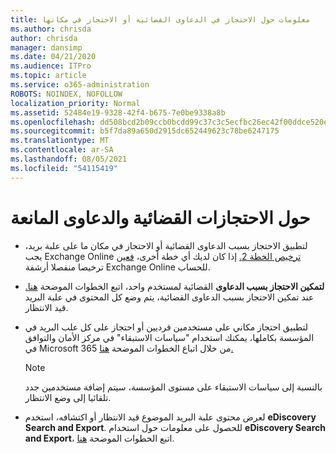```yaml
---
title: معلومات حول الاحتجاز في الدعاوى القضائية أو الاحتجاز في مكانها
ms.author: chrisda
author: chrisda
manager: dansimp
ms.date: 04/21/2020
ms.audience: ITPro
ms.topic: article
ms.service: o365-administration
ROBOTS: NOINDEX, NOFOLLOW
localization_priority: Normal
ms.assetid: 52484e19-9328-42f4-b675-7e0be9338a8b
ms.openlocfilehash: dd508bcd2b09ccb0bcdd99c37c3c5ecfbc26ec42f00ddce520ef8e73e3aef436
ms.sourcegitcommit: b5f7da89a650d2915dc652449623c78be6247175
ms.translationtype: MT
ms.contentlocale: ar-SA
ms.lasthandoff: 08/05/2021
ms.locfileid: "54115419"
---
```

# <a name="about-litigation-holds-and-in-place-holds"></a>حول الاحتجازات القضائية والدعاوى المانعة

- لتطبيق الاحتجاز بسبب الدعاوى القضائية أو الاحتجاز في مكان ما على علبة بريد، يجب Exchange Online [ترخيص الخطة 2.](https://docs.microsoft.com/office365/servicedescriptions/office-365-platform-service-description/office-365-plan-options) إذا كان لديك أي خطة أخرى، [فعين](https://docs.microsoft.com/office365/servicedescriptions/exchange-online-archiving-service-description/exchange-online-archiving-service-description) ترخيصا منفصلا أرشفة Exchange Online للحساب. 
    
- **لتمكين الاحتجاز بسبب الدعاوى** القضائية لمستخدم واحد، اتبع الخطوات الموضحة [هنا.](https://docs.microsoft.com/microsoft-365/compliance/create-a-litigation-hold?view=o365-worldwide#place-a-mailbox-on-litigation-hold) عند تمكين الاحتجاز بسبب الدعاوى القضائية، يتم وضع كل المحتوى في علبة البريد قيد الانتظار.
    
- لتطبيق احتجاز  مكاني على مستخدمين فرديين أو احتجاز على كل علب البريد في المؤسسة بكاملها، يمكنك استخدام "سياسات الاستبقاء" في مركز الأمان والتوافق في Microsoft 365 من خلال اتباع الخطوات الموضحة [هنا.](https://docs.microsoft.com/microsoft-365/compliance/retention-policies)
    
    > [!NOTE]
    > بالنسبة إلى سياسات الاستبقاء على مستوى المؤسسة، سيتم إضافة مستخدمين جدد تلقائيا إلى وضع الانتظار. 
  
- لعرض محتوى علبة البريد الموضوع قيد الانتظار أو اكتشافه، استخدم **eDiscovery Search and Export**. للحصول على معلومات حول استخدام **eDiscovery Search and Export**، اتبع الخطوات الموضحة [هنا](https://docs.microsoft.com/microsoft-365/compliance/export-search-results).
    

